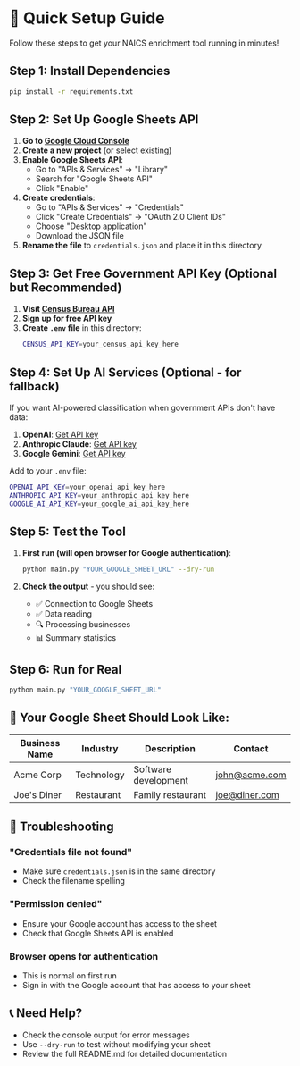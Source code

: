 # 🚀 Quick Setup Guide

Follow these steps to get your NAICS enrichment tool running in minutes!

## Step 1: Install Dependencies

```bash
pip install -r requirements.txt
```

## Step 2: Set Up Google Sheets API

1. **Go to [Google Cloud Console](https://console.cloud.google.com/)**
2. **Create a new project** (or select existing)
3. **Enable Google Sheets API**:
   - Go to "APIs & Services" → "Library"
   - Search for "Google Sheets API"
   - Click "Enable"
4. **Create credentials**:
   - Go to "APIs & Services" → "Credentials"
   - Click "Create Credentials" → "OAuth 2.0 Client IDs"
   - Choose "Desktop application"
   - Download the JSON file
5. **Rename the file** to `credentials.json` and place it in this directory

## Step 3: Get Free Government API Key (Optional but Recommended)

1. **Visit [Census Bureau API](https://api.census.gov/data/key_signup.html)**
2. **Sign up for free API key**
3. **Create `.env` file** in this directory:
   ```bash
   CENSUS_API_KEY=your_census_api_key_here
   ```

## Step 4: Set Up AI Services (Optional - for fallback)

If you want AI-powered classification when government APIs don't have data:

1. **OpenAI**: [Get API key](https://platform.openai.com/api-keys)
2. **Anthropic Claude**: [Get API key](https://console.anthropic.com/)
3. **Google Gemini**: [Get API key](https://makersuite.google.com/app/apikey)

Add to your `.env` file:
```bash
OPENAI_API_KEY=your_openai_api_key_here
ANTHROPIC_API_KEY=your_anthropic_api_key_here
GOOGLE_AI_API_KEY=your_google_ai_api_key_here
```

## Step 5: Test the Tool

1. **First run (will open browser for Google authentication)**:
   ```bash
   python main.py "YOUR_GOOGLE_SHEET_URL" --dry-run
   ```

2. **Check the output** - you should see:
   - ✅ Connection to Google Sheets
   - ✅ Data reading
   - 🔍 Processing businesses
   - 📊 Summary statistics

## Step 6: Run for Real

```bash
python main.py "YOUR_GOOGLE_SHEET_URL"
```

## 🎯 Your Google Sheet Should Look Like:

| Business Name | Industry | Description | Contact |
|---------------|----------|-------------|---------|
| Acme Corp | Technology | Software development | john@acme.com |
| Joe's Diner | Restaurant | Family restaurant | joe@diner.com |

## 🔧 Troubleshooting

### "Credentials file not found"
- Make sure `credentials.json` is in the same directory
- Check the filename spelling

### "Permission denied"
- Ensure your Google account has access to the sheet
- Check that Google Sheets API is enabled

### Browser opens for authentication
- This is normal on first run
- Sign in with the Google account that has access to your sheet

## 📞 Need Help?

- Check the console output for error messages
- Use `--dry-run` to test without modifying your sheet
- Review the full README.md for detailed documentation
